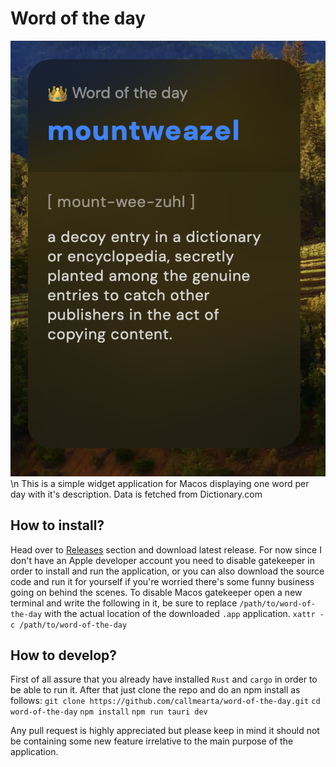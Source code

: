 # Word of the day
![Screenshot](http://github.com/callmearta/word-of-the-day/blob/main/screenshot.png?raw=true)
\n
This is a simple widget application for Macos displaying one word per day with it's description. Data is fetched from Dictionary.com

## How to install?

Head over to [Releases](https://github.com/callmearta/word-of-the-day/releases) section and download latest release. 
For now since I don't have an Apple developer account you need to disable gatekeeper in order to install and run the application, or you can also download the source code and run it for yourself if you're worried there's some funny business going on behind the scenes.
To disable Macos gatekeeper open a new terminal and write the following in it, be sure to replace `/path/to/word-of-the-day` with the actual location of the downloaded `.app` application.
`xattr -c /path/to/word-of-the-day`

## How to develop?
First of all assure that you already have installed `Rust` and `cargo` in order to be able to run it.
After that just clone the repo and do an npm install as follows:
`git clone https://github.com/callmearta/word-of-the-day.git`
`cd word-of-the-day`
`npm install`
`npm run tauri dev`

Any pull request is highly appreciated but please keep in mind it should not be containing some new feature irrelative to the main purpose of the application.
